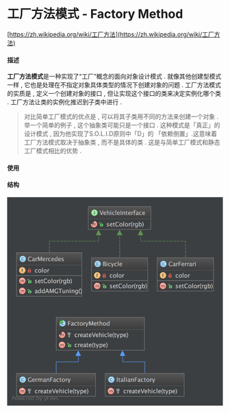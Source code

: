 # 工厂方法模式 - Factory Method

[https://zh.wikipedia.org/wiki/工厂方法](https://zh.wikipedia.org/wiki/工厂方法)

#### 描述

**工厂方法模式**是一种实现了“工厂”概念的面向对象设计模式 . 就像其他创建型模式一样 , 它也是处理在不指定对象具体类型的情况下创建对象的问题 . 工厂方法模式的实质是 , 定义一个创建对象的接口 , 但让实现这个接口的类来决定实例化哪个类 . 工厂方法让类的实例化推迟到子类中进行 .

> 对比简单工厂模式的优点是 , 可以将其子类用不同的方法来创建一个对象 . 举一个简单的例子 , 这个抽象类可能只是一个接口 . 这种模式是「真正」的设计模式 , 因为他实现了S.O.L.I.D原则中「D」的 「依赖倒置」.这意味着工厂方法模式取决于抽象类 , 而不是具体的类 . 这是与简单工厂模式和静态工厂模式相比的优势 .

#### 使用

#### 结构

#### ![](/assets/factory-method.png)



